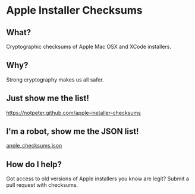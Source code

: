 # Apple Installer Checksums

## What?

Cryptographic checksums of Apple Mac OSX and XCode installers.

## Why?

Strong cryptography makes us all safer.

## Just show me the list!

https://notpeter.github.com/apple-installer-checksums

## I'm a robot, show me the JSON list!

[apple_checksums.json](docs/_data/apple_checksums.json)

## How do I help?

Got access to old versions of Apple installers you know are legit? Submit a pull request with checksums.
